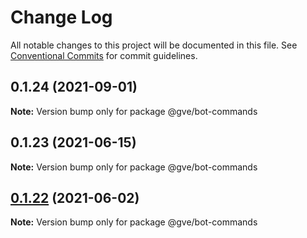 # Change Log

All notable changes to this project will be documented in this file.
See [Conventional Commits](https://conventionalcommits.org) for commit guidelines.

## 0.1.24 (2021-09-01)

**Note:** Version bump only for package @gve/bot-commands





## 0.1.23 (2021-06-15)

**Note:** Version bump only for package @gve/bot-commands





## [0.1.22](https://www-github.cisco.com/matnorri/essentials/compare/@gve/bot-commands@0.1.21...@gve/bot-commands@0.1.22) (2021-06-02)

**Note:** Version bump only for package @gve/bot-commands
